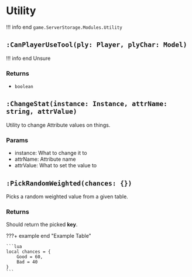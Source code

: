 # Utility
!!! info end
    ``game.ServerStorage.Modules.Utility``


## `:CanPlayerUseTool(ply: Player, plyChar: Model)`
!!! info end
    Unsure

### Returns
* ``boolean``


## `:ChangeStat(instance: Instance, attrName: string, attrValue)`
Utility to change Attribute values on things.

### Params
* instance: What to change it to
* attrName: Attribute name
* attrValue: What to set the value to


## `:PickRandomWeighted(chances: {})`

Picks a random weighted value from a given table.

### Returns
Should return the picked **key**.

???+ example end "Example Table"

    ```lua
    local chances = {
        Good = 60,
        Bad = 40
    }
    ```